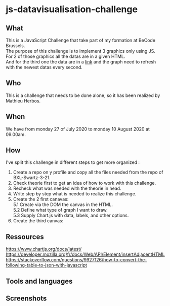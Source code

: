# js-datavisualisation-challenge
## What 
This is a JavaScript Challenge that take part of my formation at BeCode Brussels.   
The purpose of this challenge is to implement 3 graphics only using JS.  
For 2 of those graphics all the datas are in a given HTML.  
And for the third one the data are in a [link](https://canvasjs.com/services/data/datapoints.php) and the graph need to refresh with the newest datas every second.
## Who
This is a challenge that needs to be done alone, so it has been realized by Mathieu Herbos.
## When
We have from monday 27 of July 2020 to monday 10 August 2020 at 09.00am.
## How
I've split this challenge in different steps to get more organized : 
1. Create a repo on y profile and copy all the files needed from the repo of BXL-Swartz-3-21.
2. Check theorie first to get an idea of how to work with this challenge.
3. Recheck what was needed with the theorie in head.
4. Write step by step what is needed to realize this challenge.
5. Create the 2 first canavas:  
  5.1 Create via the DOM the canvas in the HTML.  
  5.2 Define what type of graph I want to draw.  
  5.3 Supply Chart.js with data, labels, and other options.  
6. Create the third canvas:
## Ressources
https://www.chartjs.org/docs/latest/  
https://developer.mozilla.org/fr/docs/Web/API/Element/insertAdjacentHTML  
https://stackoverflow.com/questions/9927126/how-to-convert-the-following-table-to-json-with-javascript  

## Tools and languages
## Screenshots
